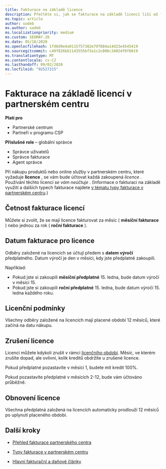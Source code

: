 ```yaml
---
title: Fakturace na základě licence
description: Přečtěte si, jak se fakturace na základě licencí liší od fakturace na základě využití v partnerském centru, včetně toho, jak se fakturuje za licenci (ne podle využití licencí).
ms.topic: article
author: sodeb
ms.author: sodeb
ms.localizationpriority: medium
ms.custom: SEOMAY.20
ms.date: 05/18/2020
ms.openlocfilehash: 1fd6d9e4a9115757382e79f884a14d23e4545419
ms.sourcegitcommit: c40f826bb1143555bf3a1c2c806c34024f0f6019
ms.translationtype: MT
ms.contentlocale: cs-CZ
ms.lasthandoff: 09/02/2020
ms.locfileid: "92527215"
---
```

# <a name="license-based-billing-in-partner-center"></a>Fakturace na základě licencí v partnerském centru

**Platí pro**

- Partnerské centrum
- Partneři v programu CSP

**Příslušné role** – globální správce
- Správce uživatelů
- Správce fakturace
- Agent správce

Při nákupu produktů nebo online služby v partnerském centru, které vyžaduje **licence** , se vám bude účtovat každá zakoupená *licence* . Používání těchto licencí *se vám neúčtuje* . (Informace o fakturaci na základě využití a dalších typech fakturace najdete [v tématu typy fakturace v partnerském centru](billing-different-types.md).)

## <a name="license-billing-frequency"></a>Četnost fakturace licencí

Můžete si zvolit, že se mají licence fakturovat za měsíc ( **měsíční fakturace** ) nebo jednou za rok ( **roční fakturace** ). 

## <a name="billing-date-for-licenses"></a>Datum fakturace pro licence

Odběry založené na licencích se účtují předem s **datem výročí** předplatného. Datum výročí je den v měsíci, kdy jste předplatné zakoupili.

Například:

- Pokud jste si zakoupili **měsíční předplatné** 15. ledna, bude datum výročí v měsíci 15.
- Pokud jste si zakoupili **roční předplatné** 15. ledna, bude datum výročí 15. ledna každého roku.

## <a name="license-term"></a>Licenční podmínky

Všechny odběry založené na licencích mají placené období 12 měsíců, které začíná na datu nákupu.

## <a name="license-cancellation"></a>Zrušení licence

Licenci můžete kdykoli zrušit v rámci [licenčního období](#license-term). Měsíc, ve kterém zrušíte dopad, ale ovlivní, kolik kreditů obdržíte u zrušené licence.

Pokud předplatné pozastavíte v měsíci 1, budete mít kredit 100%.

Pokud pozastavíte předplatné v měsících 2-12, bude vám účtováno průběžně.

## <a name="license-renewal"></a>Obnovení licence

Všechna předplatná založená na licencích automaticky prodlouží 12 měsíců po uplynutí placeného období.

## <a name="next-steps"></a>Další kroky

- [Přehled fakturace partnerského centra](billing-basics.md)

- [Typy fakturace v partnerském centru](billing-different-types.md)

- [Hlavní fakturační a daňové články](billing.md)
